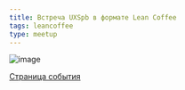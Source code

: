 ```yaml
---
title: Встреча UXSpb в формате Lean Coffee
tags: leancoffee
type: meetup
---
```

![image](https://scontent.fhel3-1.fna.fbcdn.net/v/t1.0-9/37412604_1754668501248561_6321220316634808320_o.jpg?_nc_cat=111&_nc_ht=scontent.fhel3-1.fna&oh=710a5f32fc003619e53d79885eb25137&oe=5CBA09B1)
<!--more-->
[Страница события](https://www.facebook.com/events/209283599730386/)
